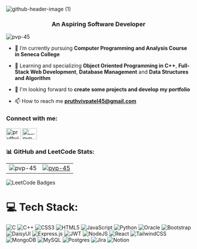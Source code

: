 

![github-header-image (1)](https://github.com/pvp-45/pvp-45/assets/96516070/520362c9-a6c8-407f-b5a7-30847a39750a)




<h3 align="center">An Aspiring Software Developer</h3>

<p align="left"> <img src="https://komarev.com/ghpvc/?username=pvp-45&label=Profile%20views&color=0e75b6&style=flat" alt="pvp-45" /> </p>

- 🔭 I’m currently pursuing **Computer Programming and Analysis Course in Seneca College**

- 🌱 Learning and specializing **Object Oriented Programming in C++**, **Full-Stack Web Development**, **Database Management** and **Data Structures and Algorithm**

- 🤝 I'm looking forward to **create some projects and develop my portfolio**

- 📫 How to reach me **pruthvivpatel45@gmail.com**

<h3 align="left">Connect with me:</h3>
<p align="left">
<a href="https://linkedin.com/in/pruthvi patel" target="blank"><img align="center" src="https://raw.githubusercontent.com/rahuldkjain/github-profile-readme-generator/master/src/images/icons/Social/linked-in-alt.svg" alt="pruthvi patel" height="30" width="40" /></a>
<a href="https://instagram.com/__.pvp_45.__" target="blank"><img align="center" src="https://raw.githubusercontent.com/rahuldkjain/github-profile-readme-generator/master/src/images/icons/Social/instagram.svg" alt="__.pvp_45.__" height="30" width="40" /></a>
</p>

<h3 align="left">📊 GitHub and LeetCode Stats:</h3>
<table>
  <tr>
    <td>
      <img align="center" src="https://github-readme-stats.vercel.app/api/top-langs?username=pvp-45&show_icons=true&locale=en&layout=compact" alt="pvp-45" />
    </td>
    <td>
      <a href="https://leetcode.com/u/pvp_45/">
        <img align="center" src="https://leetcode.card.workers.dev/pvp_45?theme=dark&font=baloo&extension=null" alt="pvp-45" />
      </a>
    </td>
  </tr>
</table>

<img src="https://leetcode-badge-showcase.vercel.app/api?username=pvp_45&animated=true" alt="LeetCode Badges"/>

# 💻 Tech Stack:
![C](https://img.shields.io/badge/c-%2300599C.svg?style=for-the-badge&logo=c&logoColor=white) ![C++](https://img.shields.io/badge/c++-%2300599C.svg?style=for-the-badge&logo=c%2B%2B&logoColor=white) ![CSS3](https://img.shields.io/badge/css3-%231572B6.svg?style=for-the-badge&logo=css3&logoColor=white) ![HTML5](https://img.shields.io/badge/html5-%23E34F26.svg?style=for-the-badge&logo=html5&logoColor=white) ![JavaScript](https://img.shields.io/badge/javascript-%23323330.svg?style=for-the-badge&logo=javascript&logoColor=%23F7DF1E) ![Python](https://img.shields.io/badge/python-3670A0?style=for-the-badge&logo=python&logoColor=ffdd54) ![Oracle](https://img.shields.io/badge/Oracle-F80000?style=for-the-badge&logo=oracle&logoColor=white) ![Bootstrap](https://img.shields.io/badge/bootstrap-%238511FA.svg?style=for-the-badge&logo=bootstrap&logoColor=white) ![DaisyUI](https://img.shields.io/badge/daisyui-5A0EF8?style=for-the-badge&logo=daisyui&logoColor=white) ![Express.js](https://img.shields.io/badge/express.js-%23404d59.svg?style=for-the-badge&logo=express&logoColor=%2361DAFB) ![JWT](https://img.shields.io/badge/JWT-black?style=for-the-badge&logo=JSON%20web%20tokens) ![NodeJS](https://img.shields.io/badge/node.js-6DA55F?style=for-the-badge&logo=node.js&logoColor=white) ![React](https://img.shields.io/badge/react-%2320232a.svg?style=for-the-badge&logo=react&logoColor=%2361DAFB) ![TailwindCSS](https://img.shields.io/badge/tailwindcss-%2338B2AC.svg?style=for-the-badge&logo=tailwind-css&logoColor=white) ![MongoDB](https://img.shields.io/badge/MongoDB-%234ea94b.svg?style=for-the-badge&logo=mongodb&logoColor=white) ![MySQL](https://img.shields.io/badge/mysql-%2300000f.svg?style=for-the-badge&logo=mysql&logoColor=white) ![Postgres](https://img.shields.io/badge/postgres-%23316192.svg?style=for-the-badge&logo=postgresql&logoColor=white) ![Jira](https://img.shields.io/badge/jira-%230A0FFF.svg?style=for-the-badge&logo=jira&logoColor=white) ![Notion](https://img.shields.io/badge/Notion-%23000000.svg?style=for-the-badge&logo=notion&logoColor=white)









